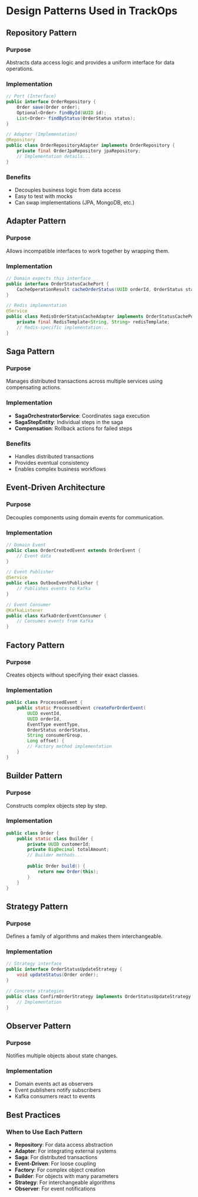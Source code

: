# Design Patterns Used in TrackOps

## Repository Pattern

### Purpose
Abstracts data access logic and provides a uniform interface for data operations.

### Implementation
```java
// Port (Interface)
public interface OrderRepository {
    Order save(Order order);
    Optional<Order> findById(UUID id);
    List<Order> findByStatus(OrderStatus status);
}

// Adapter (Implementation)
@Repository
public class OrderRepositoryAdapter implements OrderRepository {
    private final OrderJpaRepository jpaRepository;
    // Implementation details...
}
```

### Benefits
- Decouples business logic from data access
- Easy to test with mocks
- Can swap implementations (JPA, MongoDB, etc.)

## Adapter Pattern

### Purpose
Allows incompatible interfaces to work together by wrapping them.

### Implementation
```java
// Domain expects this interface
public interface OrderStatusCachePort {
    CacheOperationResult cacheOrderStatus(UUID orderId, OrderStatus status, Duration ttl);
}

// Redis implementation
@Service
public class RedisOrderStatusCacheAdapter implements OrderStatusCachePort {
    private final RedisTemplate<String, String> redisTemplate;
    // Redis-specific implementation...
}
```

## Saga Pattern

### Purpose
Manages distributed transactions across multiple services using compensating actions.

### Implementation
- **SagaOrchestratorService**: Coordinates saga execution
- **SagaStepEntity**: Individual steps in the saga
- **Compensation**: Rollback actions for failed steps

### Benefits
- Handles distributed transactions
- Provides eventual consistency
- Enables complex business workflows

## Event-Driven Architecture

### Purpose
Decouples components using domain events for communication.

### Implementation
```java
// Domain Event
public class OrderCreatedEvent extends OrderEvent {
    // Event data
}

// Event Publisher
@Service
public class OutboxEventPublisher {
    // Publishes events to Kafka
}

// Event Consumer
@KafkaListener
public class KafkaOrderEventConsumer {
    // Consumes events from Kafka
}
```

## Factory Pattern

### Purpose
Creates objects without specifying their exact classes.

### Implementation
```java
public class ProcessedEvent {
    public static ProcessedEvent createForOrderEvent(
        UUID eventId, 
        UUID orderId, 
        EventType eventType, 
        OrderStatus orderStatus, 
        String consumerGroup, 
        Long offset) {
        // Factory method implementation
    }
}
```

## Builder Pattern

### Purpose
Constructs complex objects step by step.

### Implementation
```java
public class Order {
    public static class Builder {
        private UUID customerId;
        private BigDecimal totalAmount;
        // Builder methods...
        
        public Order build() {
            return new Order(this);
        }
    }
}
```

## Strategy Pattern

### Purpose
Defines a family of algorithms and makes them interchangeable.

### Implementation
```java
// Strategy interface
public interface OrderStatusUpdateStrategy {
    void updateStatus(Order order);
}

// Concrete strategies
public class ConfirmOrderStrategy implements OrderStatusUpdateStrategy {
    // Implementation
}
```

## Observer Pattern

### Purpose
Notifies multiple objects about state changes.

### Implementation
- Domain events act as observers
- Event publishers notify subscribers
- Kafka consumers react to events

## Best Practices

### When to Use Each Pattern
- **Repository**: For data access abstraction
- **Adapter**: For integrating external systems
- **Saga**: For distributed transactions
- **Event-Driven**: For loose coupling
- **Factory**: For complex object creation
- **Builder**: For objects with many parameters
- **Strategy**: For interchangeable algorithms
- **Observer**: For event notifications

